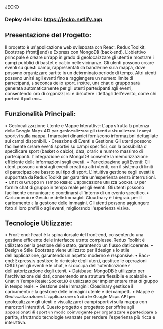 JECKO

### Deploy del sito: https://jecko.netlify.app

## Presentazione del Progetto:
Il progetto è un'applicazione web sviluppata con React, Redux Toolkit, Bootstrap (frontend) e Express con MongoDB (back-end). L'obiettivo principale è creare un'app in grado 
di geolocalizzare gli utenti e mostrare i campi pubblici di basket e calcio nelle vicinanze. 
Gli utenti possono creare eventi su questi campi, rappresentati da bandierine sulla 
mappa, dove possono organizzare partite in un determinato periodo di tempo. Altri 
utenti possono unirsi agli eventi fino a raggiungere un numero limite di partecipanti, a 
seconda dello sport. Inoltre, una chat di gruppo sarà generata automaticamente per gli 
utenti partecipanti agli eventi, consentendo loro di organizzarsi e discutere i dettagli 
dell'evento, come chi porterà il pallone...
## Funzionalità Principali:
• Geolocalizzazione Utente e Mappe Interattive: L'app sfrutta la potenza delle 
Google Maps API per geolocalizzare gli utenti e visualizzare i campi sportivi sulla 
mappa. I marcatori dinamici forniscono informazioni dettagliate sui campi 
disponibili.
• Creazione di Eventi e Gestione: Gli utenti possono facilmente creare eventi 
sportivi su campi specifici, con la possibilità di specificare sport (basket o calcio), 
data, orario e numero massimo di partecipanti. L'integrazione con MongoDB 
consente la memorizzazione efficiente delle informazioni sugli eventi.
• Partecipazione agli Eventi: Gli utenti possono unirsi agli eventi creati da altri 
utenti, con il sistema di limiti di partecipazione basato sul tipo di sport. 
L'intuitiva gestione degli eventi è supportata da Redux Toolkit per garantire 
un'esperienza senza interruzioni.
• Chat di Gruppo in Tempo Reale: L'applicazione utilizza Socket.IO per fornire 
chat di gruppo in tempo reale per gli eventi. Gli utenti possono facilmente 
comunicare e coordinarsi all'interno di un evento specifico.
• Caricamento e Gestione delle Immagini: Cloudinary è integrato per il 
caricamento e la gestione delle immagini. Gli utenti possono aggiungere foto ai 
loro profili o agli eventi, migliorando l'esperienza visiva.
## Tecnologie Utilizzate:
• Front-end: React è la spina dorsale del front-end, consentendo una gestione 
efficiente delle interfacce utente complesse. Redux Toolkit è utilizzato per la 
gestione dello stato, garantendo un flusso dati coerente.
• Design e Stile: Bootstrap viene utilizzato per il design e lo stile dell'applicazione, 
garantendo un aspetto moderno e responsive.
• Back-end: Express.js gestisce le richieste degli utenti, gestisce le operazioni 
CRUD per gli eventi e le chat, e si occupa dell'autenticazione e dell'autorizzazione 
degli utenti.
• Database: MongoDB è utilizzato per l'archiviazione dei dati, consentendo una 
struttura flessibile e scalabile.
• Chat in Tempo Reale: Socket.IO è utilizzato per implementare chat di gruppo in 
tempo reale.
• Gestione delle Immagini: Cloudinary gestisce il caricamento e la gestione delle 
immagini utente e dei campetti.
• Mappe e Geolocalizzazione: L'applicazione sfrutta le Google Maps API per 
geolocalizzare gli utenti e visualizzare i campi sportivi sulla mappa con marcatori 
interattivi.
Questo progetto è progettato per offrire agli appassionati di sport un modo coinvolgente 
per organizzare e partecipare a partite, sfruttando tecnologie avanzate per rendere 
l'esperienza più ricca e interattiva.
